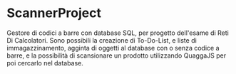 # ScannerProject
Gestore di codici a barre con database SQL, per progetto dell'esame di Reti Di Calcolatori.
Sono possibili la creazione di To-Do-List, e liste di immagazzinamento, agginta di oggetti al database con o senza codice a barre, e la possibilità di scansionare un prodotto utilizzando QuaggaJS per poi cercarlo nel database.
